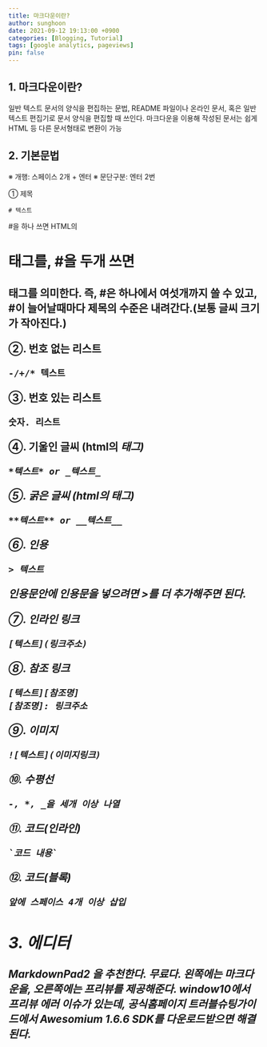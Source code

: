 ```yaml
---
title: 마크다운이란?
author: sunghoon
date: 2021-09-12 19:13:00 +0900
categories: [Blogging, Tutorial]
tags: [google analytics, pageviews]
pin: false
---
```




## 1. 마크다운이란?

일반 텍스트 문서의 양식을 편집하는 문법, README 파일이나 온라인 문서, 혹은 일반 텍스트 편집기로 문서 양식을 편집할 때 쓰인다. 마크다운을 이용해 작성된 문서는 쉽게 HTML 등 다른 문서형태로 변환이 가능


## 2. 기본문법

※ 개행: 스페이스 2개 + 엔터
※ 문단구분: 엔터 2번

① 제목
```
# 텍스트
```

#을 하나 쓰면 HTML의 <h1> 태그를, #을 두개 쓰면 <h2>태그를 의미한다. 즉, #은 하나에서 여섯개까지 쓸 수 있고, #이 늘어날때마다 제목의 수준은 내려간다.(보통 글씨 크기가 작아진다.)

②. 번호 없는 리스트
```
-/+/* 텍스트
```

③. 번호 있는 리스트
```
숫자. 리스트
```

④. 기울인 글씨 (html의 <em>태그)
```
*텍스트* or _텍스트_
```

⑤. 굵은 글씨 (html의 <strong>태그)
```
**텍스트** or __텍스트__
```

⑥. 인용
```
> 텍스트
```

인용문안에 인용문을 넣으려면 >를 더 추가해주면 된다.

⑦. 인라인 링크
```
[텍스트](링크주소)
```

⑧. 참조 링크
```
[텍스트][참조명]
[참조명]: 링크주소
```

⑨. 이미지
```
![텍스트](이미지링크)
```

⑩. 수평선
```
-, *, _을 세개 이상 나열
```

⑪. 코드(인라인)
```
`코드 내용`
```

⑫. 코드(블록)
```
앞에 스페이스 4개 이상 삽입
```

## 3. 에디터

MarkdownPad2 을 추천한다. 무료다. 왼쪽에는 마크다운을, 오른쪽에는 프리뷰를 제공해준다. window10에서 프리뷰 에러 이슈가 있는데, 공식홈페이지 트러블슈팅가이드에서 Awesomium 1.6.6 SDK를 다운로드받으면 해결된다.

